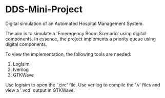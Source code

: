 # DDS-Mini-Project
Digital simulation of an Automated Hospital Management System.


The aim is to simulate a 'Emeregency Room Scenario' using digital components.
In essence, the project implements a priority queue using digital components.


To view the implementation, the following tools are needed:
1. Logisim 
2. Iverilog
3. GTKWave

Use logisim to open the '.circ' file.
Use verilog to compile the '.v' files and view a '.vcd' output in GTKWave.


